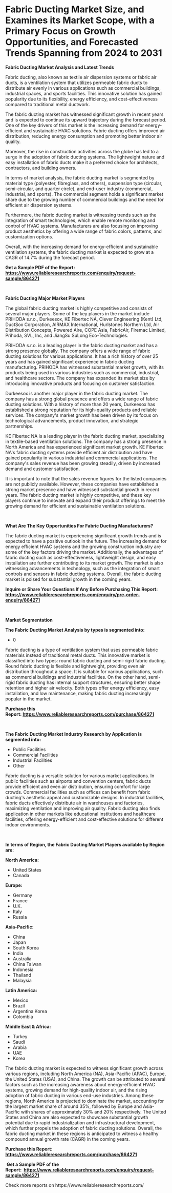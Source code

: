 <p><h1>Fabric Ducting Market Size, and Examines its Market Scope, with a Primary Focus on Growth Opportunities, and Forecasted Trends Spanning from 2024 to 2031</h1></p><p><strong>Fabric Ducting Market Analysis and Latest Trends</strong></p>
<p><p>Fabric ducting, also known as textile air dispersion systems or fabric air ducts, is a ventilation system that utilizes permeable fabric ducts to distribute air evenly in various applications such as commercial buildings, industrial spaces, and sports facilities. This innovative solution has gained popularity due to its flexibility, energy efficiency, and cost-effectiveness compared to traditional metal ductwork.</p><p>The fabric ducting market has witnessed significant growth in recent years and is expected to continue its upward trajectory during the forecast period. One of the key drivers of this market is the increasing demand for energy-efficient and sustainable HVAC solutions. Fabric ducting offers improved air distribution, reducing energy consumption and promoting better indoor air quality.</p><p>Moreover, the rise in construction activities across the globe has led to a surge in the adoption of fabric ducting systems. The lightweight nature and easy installation of fabric ducts make it a preferred choice for architects, contractors, and building owners.</p><p>In terms of market analysis, the fabric ducting market is segmented by material type (polyester, fibreglass, and others), suspension type (circular, semi-circular, and quarter circle), and end-user industry (commercial, industrial, and sports). The commercial segment holds a significant market share due to the growing number of commercial buildings and the need for efficient air dispersion systems.</p><p>Furthermore, the fabric ducting market is witnessing trends such as the integration of smart technologies, which enable remote monitoring and control of HVAC systems. Manufacturers are also focusing on improving product aesthetics by offering a wide range of fabric colors, patterns, and customization options.</p><p>Overall, with the increasing demand for energy-efficient and sustainable ventilation systems, the fabric ducting market is expected to grow at a CAGR of 14.7% during the forecast period.</p></p>
<p><strong>Get a Sample PDF of the Report:&nbsp; <a href="https://www.reliableresearchreports.com/enquiry/request-sample/864271">https://www.reliableresearchreports.com/enquiry/request-sample/864271</a></strong></p>
<p>&nbsp;</p>
<p><strong>Fabric Ducting Major Market Players</strong></p>
<p><p>The global fabric ducting market is highly competitive and consists of several major players. Some of the key players in the market include PRIHODA s.r.o., Durkeesox, KE Fibertec NA, Clever Engineering (Kent) Ltd, DuctSox Corporation, AIRMAX International, Hurlstones Northern Ltd, Air Distribution Concepts, Powered Aire, COPE Asia, FabricAir, Firemac Limited, Prihoda, SVL, Inc, and JiangSu SuLong Eco-Technologies.</p><p>PRIHODA s.r.o. is a leading player in the fabric ducting market and has a strong presence globally. The company offers a wide range of fabric ducting solutions for various applications. It has a rich history of over 25 years and has gained significant experience in fabric ducting manufacturing. PRIHODA has witnessed substantial market growth, with its products being used in various industries such as commercial, industrial, and healthcare sectors. The company has expanded its market size by introducing innovative products and focusing on customer satisfaction.</p><p>Durkeesox is another major player in the fabric ducting market. The company has a strong global presence and offers a wide range of fabric ducting solutions. With a history of more than 20 years, Durkeesox has established a strong reputation for its high-quality products and reliable services. The company's market growth has been driven by its focus on technological advancements, product innovation, and strategic partnerships.</p><p>KE Fibertec NA is a leading player in the fabric ducting market, specializing in textile-based ventilation solutions. The company has a strong presence in North America and has experienced significant market growth. KE Fibertec NA's fabric ducting systems provide efficient air distribution and have gained popularity in various industrial and commercial applications. The company's sales revenue has been growing steadily, driven by increased demand and customer satisfaction.</p><p>It is important to note that the sales revenue figures for the listed companies are not publicly available. However, these companies have established a strong market presence and have witnessed substantial growth in recent years. The fabric ducting market is highly competitive, and these key players continue to innovate and expand their product offerings to meet the growing demand for efficient and sustainable ventilation solutions.</p></p>
<p>&nbsp;</p>
<p><strong>What Are The Key Opportunities For Fabric Ducting Manufacturers?</strong></p>
<p><p>The fabric ducting market is experiencing significant growth trends and is expected to have a positive outlook in the future. The increasing demand for energy efficient HVAC systems and the growing construction industry are some of the key factors driving the market. Additionally, the advantages of fabric ducting such as cost-effectiveness, lightweight design, and easy installation are further contributing to its market growth. The market is also witnessing advancements in technology, such as the integration of smart controls and sensors in fabric ducting systems. Overall, the fabric ducting market is poised for substantial growth in the coming years.</p></p>
<p><strong>Inquire or Share Your Questions If Any Before Purchasing This Report: <a href="https://www.reliableresearchreports.com/enquiry/pre-order-enquiry/864271">https://www.reliableresearchreports.com/enquiry/pre-order-enquiry/864271</a></strong></p>
<p>&nbsp;</p>
<p><strong>Market Segmentation</strong></p>
<p><strong>The Fabric Ducting Market Analysis by types is segmented into:</strong></p>
<p><ul><li>0</li></ul></p>
<p><p>Fabric ducting is a type of ventilation system that uses permeable fabric materials instead of traditional metal ducts. This innovative market is classified into two types: round fabric ducting and semi-rigid fabric ducting. Round fabric ducting is flexible and lightweight, providing even air distribution throughout a space. It is suitable for various applications, such as commercial buildings and industrial facilities. On the other hand, semi-rigid fabric ducting has internal support structures, ensuring better shape retention and higher air velocity. Both types offer energy efficiency, easy installation, and low maintenance, making fabric ducting increasingly popular in the market.</p></p>
<p><strong>Purchase this Report:&nbsp;<a href="https://www.reliableresearchreports.com/purchase/864271">https://www.reliableresearchreports.com/purchase/864271</a></strong></p>
<p>&nbsp;</p>
<p><strong>The Fabric Ducting Market Industry Research by Application is segmented into:</strong></p>
<p><ul><li>Public Facilities</li><li>Commercial Facilities</li><li>Industrial Facilities</li><li>Other</li></ul></p>
<p><p>Fabric ducting is a versatile solution for various market applications. In public facilities such as airports and convention centers, fabric ducts provide efficient and even air distribution, ensuring comfort for large crowds. Commercial facilities such as offices can benefit from fabric ducting's aesthetic appeal and customizable designs. In industrial facilities, fabric ducts effectively distribute air in warehouses and factories, maximizing ventilation and improving air quality. Fabric ducting also finds application in other markets like educational institutions and healthcare facilities, offering energy-efficient and cost-effective solutions for different indoor environments.</p></p>
<p>&nbsp;</p>
<p><strong>In terms of Region, the Fabric Ducting Market Players available by Region are:</strong></p>
<p>
    <p> <strong> North America: </strong>
        <ul>
            <li>United States</li>
            <li>Canada</li>
        </ul>
        </p> 
    <p> <strong> Europe: </strong>
        <ul>
            <li>Germany</li>
            <li>France</li>
            <li>U.K.</li>
            <li>Italy</li>
            <li>Russia</li>
        </ul>
        </p> 
    <p> <strong> Asia-Pacific: </strong>
        <ul>
            <li>China</li>
            <li>Japan</li>
            <li>South Korea</li>
            <li>India</li>
            <li>Australia</li>
            <li>China Taiwan</li>
            <li>Indonesia</li>
            <li>Thailand</li>
            <li>Malaysia</li>
        </ul>
        </p> 
    <p> <strong> Latin America: </strong>
        <ul>
            <li>Mexico</li>
            <li>Brazil</li>
            <li>Argentina Korea</li>
            <li>Colombia</li>
        </ul>
        </p> 
    <p> <strong> Middle East & Africa: </strong>
        <ul>
            <li>Turkey</li>
            <li>Saudi</li>
            <li>Arabia</li>
            <li>UAE</li>
            <li>Korea</li>
        </ul>
    </p>
    </p>
<p><p>The fabric ducting market is expected to witness significant growth across various regions, including North America (NA), Asia-Pacific (APAC), Europe, the United States (USA), and China. The growth can be attributed to several factors such as the increasing awareness about energy-efficient HVAC systems, growing demand for high-quality indoor air, and the rising adoption of fabric ducting in various end-use industries. Among these regions, North America is projected to dominate the market, accounting for the largest market share of around 35%, followed by Europe and Asia-Pacific with shares of approximately 30% and 20% respectively. The United States and China are also expected to showcase substantial growth potential due to rapid industrialization and infrastructural development, which further propels the adoption of fabric ducting solutions. Overall, the fabric ducting market in these regions is anticipated to witness a healthy compound annual growth rate (CAGR) in the coming years.</p></p>
<p><strong>Purchase this Report: <a href="https://www.reliableresearchreports.com/purchase/864271">https://www.reliableresearchreports.com/purchase/864271</a></strong></p>
<p>&nbsp;<strong>Get a Sample PDF of the Report:&nbsp;&nbsp;<a href="https://www.reliableresearchreports.com/enquiry/request-sample/864271">https://www.reliableresearchreports.com/enquiry/request-sample/864271</a></strong></p>
<p><strong></strong></p>
<p>Check more reports on https://www.reliableresearchreports.com/</p>